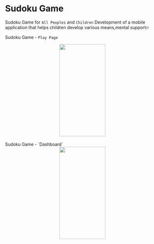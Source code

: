 ﻿# Sudoku Game
 
Sudoku Game for `All Peoples` and `Children` Development of a mobile application that helps children develop various means,mental support🔥

Sudoku Game - `Play Page`
<div style="width=100%; flex-direction: row; display: flex; justify-content: space-around; align-items: center;">
<img src="https://github.com/JasurbekRuzimov/Sudoku/assets/82991168/c7b200e1-016a-4dae-bafe-6333bb491a83" width="150" height="300" />
</div>

<br/>
Sudoku Game - `Dashboard`
<div style="width=100%; flex-direction: row; display: flex; justify-content: space-around; align-items: center;">
<img src="https://github.com/JasurbekRuzimov/Sudoku/assets/82991168/9a8440cd-15ca-4da3-b24b-459cbdc78366" width="150" height="300" />
</div>
